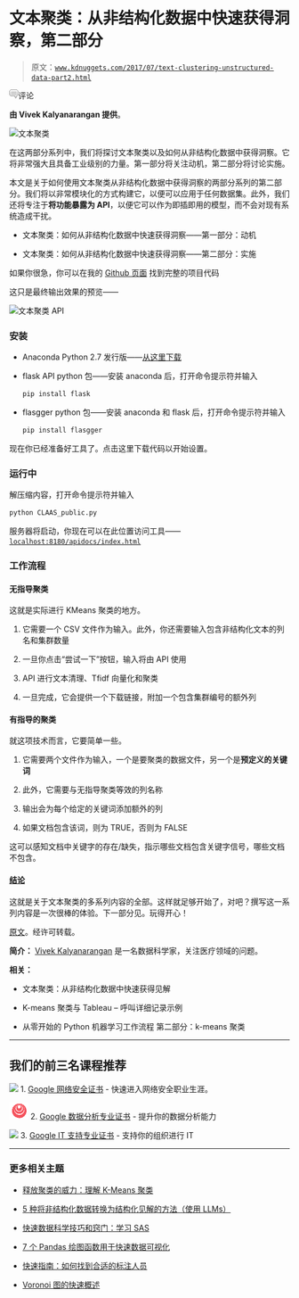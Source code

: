 # 文本聚类：从非结构化数据中快速获得洞察，第二部分

> 原文：[`www.kdnuggets.com/2017/07/text-clustering-unstructured-data-part2.html`](https://www.kdnuggets.com/2017/07/text-clustering-unstructured-data-part2.html)

![c](img/3d9c022da2d331bb56691a9617b91b90.png)评论

**由 Vivek Kalyanarangan 提供**。

![文本聚类](img/67c6b391782158a75264cfc1b6faf4f4.png)

在这两部分系列中，我们将探讨文本聚类以及如何从非结构化数据中获得洞察。它将非常强大且具备工业级别的力量。第一部分将关注动机，第二部分将讨论实施。

本文是关于如何使用文本聚类从非结构化数据中获得洞察的两部分系列的第二部分。我们将以非常模块化的方式构建它，以便可以应用于任何数据集。此外，我们还将专注于**将功能暴露为 API**，以便它可以作为即插即用的模型，而不会对现有系统造成干扰。

+   文本聚类：如何从非结构化数据中快速获得洞察——第一部分：动机

+   文本聚类：如何从非结构化数据中快速获得洞察——第二部分：实施

如果你很急，你可以在我的 [Github 页面](https://github.com/vivekkalyanarangan30/Text-Clustering-API/) 找到完整的项目代码

这只是最终输出效果的预览——

![文本聚类 API](img/7e0179269fc5076a5b471604f0c09141.png)

### 安装

+   Anaconda Python 2.7 发行版——[从这里下载](https://www.continuum.io/downloads)

+   flask API python 包——安装 anaconda 后，打开命令提示符并输入

    ```py
    pip install flask
    ```

+   flasgger python 包——安装 anaconda 和 flask 后，打开命令提示符并输入

    ```py
    pip install flasgger
    ```

现在你已经准备好工具了。点击这里下载代码以开始设置。

### 运行中

解压缩内容，打开命令提示符并输入

```py
python CLAAS_public.py

```

服务器将启动，你现在可以在此位置访问工具——[`localhost:8180/apidocs/index.html`](http://localhost:8180/apidocs/index.html)

### 工作流程

#### 无指导聚类

这就是实际进行 KMeans 聚类的地方。

1.  它需要一个 CSV 文件作为输入。此外，你还需要输入包含非结构化文本的列名和集群数量

1.  一旦你点击“尝试一下”按钮，输入将由 API 使用

1.  API 进行文本清理、Tfidf 向量化和聚类

1.  一旦完成，它会提供一个下载链接，附加一个包含集群编号的额外列

#### 有指导的聚类

就这项技术而言，它要简单一些。

1.  它需要两个文件作为输入，一个是要聚类的数据文件，另一个是**预定义的关键词**

1.  此外，它需要与无指导聚类等效的列名称

1.  输出会为每个给定的关键词添加额外的列

1.  如果文档包含该词，则为 TRUE，否则为 FALSE

这可以感知文档中关键字的存在/缺失，指示哪些文档包含关键字信号，哪些文档不包含。

#### [结论](https://machinelearningblogs.com/2017/06/23/text-clustering-get-quick-insights-unstructured-data-2/#)

这就是关于文本聚类的多系列内容的全部。这样就足够开始了，对吧？撰写这一系列内容是一次很棒的体验。下一部分见。玩得开心！

[原文](https://machinelearningblogs.com/2017/06/23/text-clustering-get-quick-insights-unstructured-data-2/)。经许可转载。

**简介：** [Vivek Kalyanarangan](https://machinelearningblogs.com/about/) 是一名数据科学家，关注医疗领域的问题。

**相关：**

+   文本聚类：从非结构化数据中快速获得见解

+   K-means 聚类与 Tableau – 呼叫详细记录示例

+   从零开始的 Python 机器学习工作流程 第二部分：k-means 聚类

* * *

## 我们的前三名课程推荐

![](img/0244c01ba9267c002ef39d4907e0b8fb.png) 1\. [Google 网络安全证书](https://www.kdnuggets.com/google-cybersecurity) - 快速进入网络安全职业生涯。

![](img/e225c49c3c91745821c8c0368bf04711.png) 2\. [Google 数据分析专业证书](https://www.kdnuggets.com/google-data-analytics) - 提升你的数据分析能力

![](img/0244c01ba9267c002ef39d4907e0b8fb.png) 3\. [Google IT 支持专业证书](https://www.kdnuggets.com/google-itsupport) - 支持你的组织进行 IT

* * *

### 更多相关主题

+   [释放聚类的威力：理解 K-Means 聚类](https://www.kdnuggets.com/2023/07/clustering-unleashed-understanding-kmeans-clustering.html)

+   [5 种将非结构化数据转换为结构化见解的方法（使用 LLMs）](https://www.kdnuggets.com/5-ways-of-converting-unstructured-data-into-structured-insights-with-llms)

+   [快速数据科学技巧和窍门：学习 SAS](https://www.kdnuggets.com/2022/05/sas-quick-data-science-tips-tricks-learn.html)

+   [7 个 Pandas 绘图函数用于快速数据可视化](https://www.kdnuggets.com/7-pandas-plotting-functions-for-quick-data-visualization)

+   [快速指南：如何找到合适的标注人员](https://www.kdnuggets.com/2022/04/quick-guide-find-right-minds-annotation.html)

+   [Voronoi 图的快速概述](https://www.kdnuggets.com/2022/11/quick-overview-voronoi-diagrams.html)
